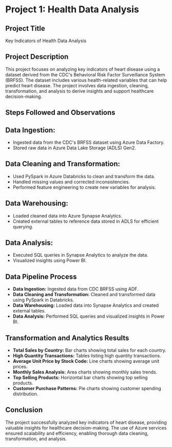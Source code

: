 # Project 1: Health Data Analysis

## Project Title
Key Indicators of Health Data Analysis

## Project Description
This project focuses on analyzing key indicators of heart disease using a dataset derived from the CDC's Behavioral Risk Factor Surveillance System (BRFSS). The dataset includes various health-related variables that can help predict heart disease. The project involves data ingestion, cleaning, transformation, and analysis to derive insights and support healthcare decision-making.

## Steps Followed and Observations
## Data Ingestion:
   - Ingested data from the CDC's BRFSS dataset using Azure Data Factory.
   - Stored raw data in Azure Data Lake Storage (ADLS) Gen2.

## Data Cleaning and Transformation:
   - Used PySpark in Azure Databricks to clean and transform the data.
   - Handled missing values and corrected inconsistencies.
   - Performed feature engineering to create new variables for analysis.

## Data Warehousing:
   - Loaded cleaned data into Azure Synapse Analytics.
   - Created external tables to reference data stored in ADLS for efficient querying.

## Data Analysis:
   - Executed SQL queries in Synapse Analytics to analyze the data.
   - Visualized insights using Power BI.

## Data Pipeline Process
- **Data Ingestion:** Ingested data from CDC BRFSS using ADF.
- **Data Cleaning and Transformation:** Cleaned and transformed data using PySpark in Databricks.
- **Data Warehousing:** Loaded data into Synapse Analytics and created external tables.
- **Data Analysis:** Performed SQL queries and visualized insights in Power BI.

## Transformation and Analytics Results
- **Total Sales by Country:** Bar charts showing total sales for each country.
- **High Quantity Transactions:** Tables listing high quantity transactions.
- **Average Unit Price by Stock Code:** Line charts showing average unit prices.
- **Monthly Sales Analysis:** Area charts showing monthly sales trends.
- **Top Selling Products:** Horizontal bar charts showing top selling products.
- **Customer Purchase Patterns:** Pie charts showing customer spending distribution.

## Conclusion
The project successfully analyzed key indicators of heart disease, providing valuable insights for healthcare decision-making. The use of Azure services ensured scalability and efficiency, enabling thorough data cleaning, transformation, and analysis.

